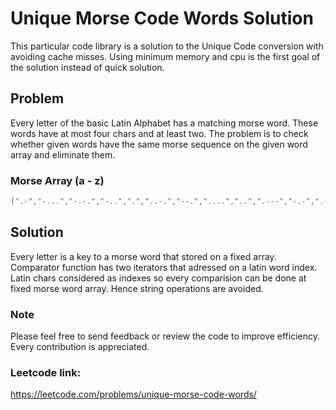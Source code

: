 # Unique Morse Code Words Solution

This particular code library is a solution to the Unique Code conversion with
avoiding cache misses. Using minimum memory and cpu is the first goal of the
solution instead of quick solution.

## Problem

Every letter of the basic Latin Alphabet has a matching morse word. These words have at most four chars and at least two.
The problem is to check whether given words have the same morse sequence on the
given word array and eliminate them.

### Morse Array (a - z)
```C++
[".-","-...","-.-.","-..",".","..-.","--.","....","..",".---","-.-",".-..","--","-.","---",".--.","--.-",".-.","...","-","..-","...-",".--","-..-","-.--","--.."]
```

## Solution
Every letter is a key to a morse word that stored on a fixed array.
Comparator function has two iterators that adressed on a latin word index.
Latin chars considered as indexes so every comparision can be done at fixed
morse word array. Hence string operations are avoided.

### Note
Please feel free to send feedback or review the code to improve efficiency. Every contribution is appreciated.

### Leetcode link:
<https://leetcode.com/problems/unique-morse-code-words/>